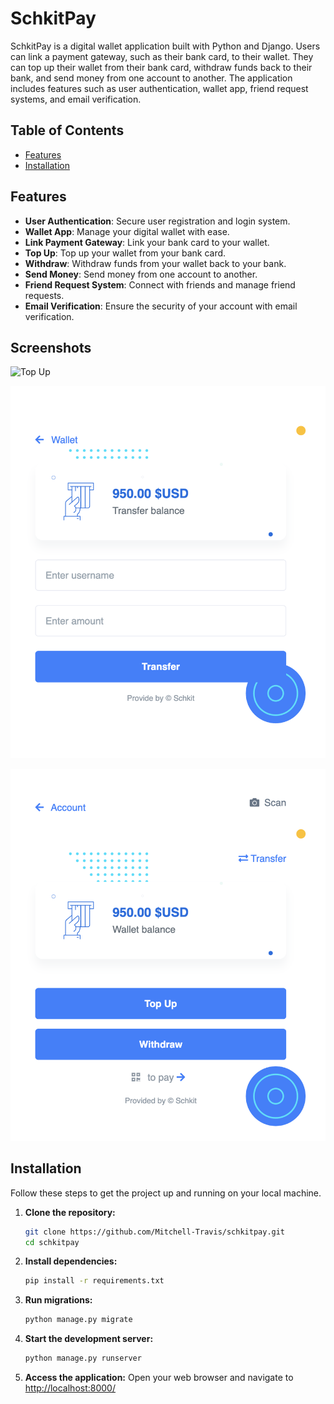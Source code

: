 # SchkitPay


SchkitPay is a digital wallet application built with Python and Django. Users can link a payment gateway, such as their bank card, to their wallet. They can top up their wallet from their bank card, withdraw funds back to their bank, and send money from one account to another. The application includes features such as user authentication, wallet app, friend request systems, and email verification.

## Table of Contents

- [Features](#features)
- [Installation](#installation)

## Features

- **User Authentication**: Secure user registration and login system.
- **Wallet App**: Manage your digital wallet with ease.
- **Link Payment Gateway**: Link your bank card to your wallet.
- **Top Up**: Top up your wallet from your bank card.
- **Withdraw**: Withdraw funds from your wallet back to your bank.
- **Send Money**: Send money from one account to another.
- **Friend Request System**: Connect with friends and manage friend requests.
- **Email Verification**: Ensure the security of your account with email verification.

## Screenshots

![Top Up](wellet/static/wallet/top-up.png)

![Transfer](wellet/static/wallet/transfer.png)

![Wallet](wellet/static/wallet/wallet.png)

## Installation

Follow these steps to get the project up and running on your local machine.

1. **Clone the repository:**
    ```sh
    git clone https://github.com/Mitchell-Travis/schkitpay.git
    cd schkitpay
    ```

2. **Install dependencies:**
    ```sh
    pip install -r requirements.txt
    ```

3. **Run migrations:**
    ```sh
    python manage.py migrate
    ```

4. **Start the development server:**
    ```sh
    python manage.py runserver
    ```

5. **Access the application:**
    Open your web browser and navigate to [http://localhost:8000/](http://localhost:8000/)

